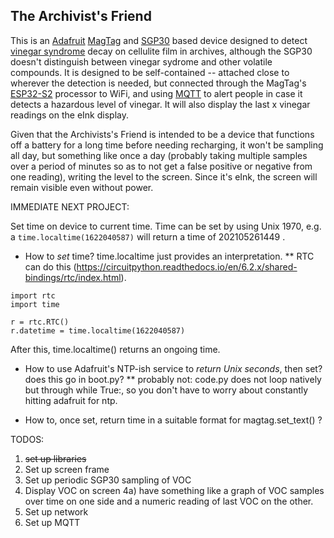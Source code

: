 The Archivist's Friend
----------------------

This is an [Adafruit](https://adafruit.com) [MagTag](https://www.adafruit.com/magtag) and [SGP30](https://www.adafruit.com/product/3709) based device designed to detect [vinegar syndrome](https://grkblog.archives.qld.gov.au/2020/11/09/a-stinker-of-a-problem-film-and-vinegar-syndrome/) decay on cellulite film in archives, although the SGP30 doesn't distinguish between vinegar sydrome and other volatile compounds. It is designed to be self-contained -- attached close to wherever the detection is needed, but connected through the MagTag's [ESP32-S2](https://www.espressif.com/en/products/socs/esp32-s2) processor to WiFi, and using [MQTT](https://en.wikipedia.org/wiki/MQTT) to alert people in case it detects a hazardous level of vinegar. It will also display the last x vinegar readings on the eInk display.

Given that the Archivists's Friend is intended to be a device that functions off a battery for a long time before needing recharging, it won't be sampling all day, but something like once a day (probably taking multiple samples over a period of minutes so as to not get a false positive or negative from one reading), writing the level to the screen. Since it's eInk, the screen will remain visible even without power.


IMMEDIATE NEXT PROJECT:

Set time on device to current time. Time can be set by using Unix 1970, e.g. a ```time.localtime(1622040587)``` will return a time of 202105261449 . 

* How to *set* time? time.localtime just provides an interpretation.
** RTC can do this (https://circuitpython.readthedocs.io/en/6.2.x/shared-bindings/rtc/index.html). 
```
import rtc
import time

r = rtc.RTC()
r.datetime = time.localtime(1622040587)
```
After this, time.localtime() returns an ongoing time.

* How to use Adafruit's NTP-ish service to *return Unix seconds*, then set? does this go in boot.py?
** probably not: code.py does not loop natively but through while True:, so you don't have to worry about constantly hitting adafruit for ntp. 

* How to, once set, return time in a suitable format for magtag.set_text() ?
 

TODOS:

1) ~~set up libraries~~
2) Set up screen frame
3) Set up periodic SGP30 sampling of VOC
4) Display VOC on screen
4a) have something like a graph of VOC samples over time on one side and
    a numeric reading of last VOC on the other.
5) Set up network
6) Set up MQTT
  
